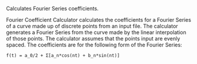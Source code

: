 Calculates Fourier Series coefficients.

Fourier Coefficient Calculator calculates the coefficients for a Fourier Series
of a curve made up of discrete points from an input file. The calculator
generates a Fourier Series from the curve made by the linear interpolation of
those points. The calculator assumes that the points input are evenly spaced.
The coefficients are for the following form of the Fourier Series:

    f(t) = a_0/2 + Σ[a_n*cos(nt) + b_n*sin(nt)]
